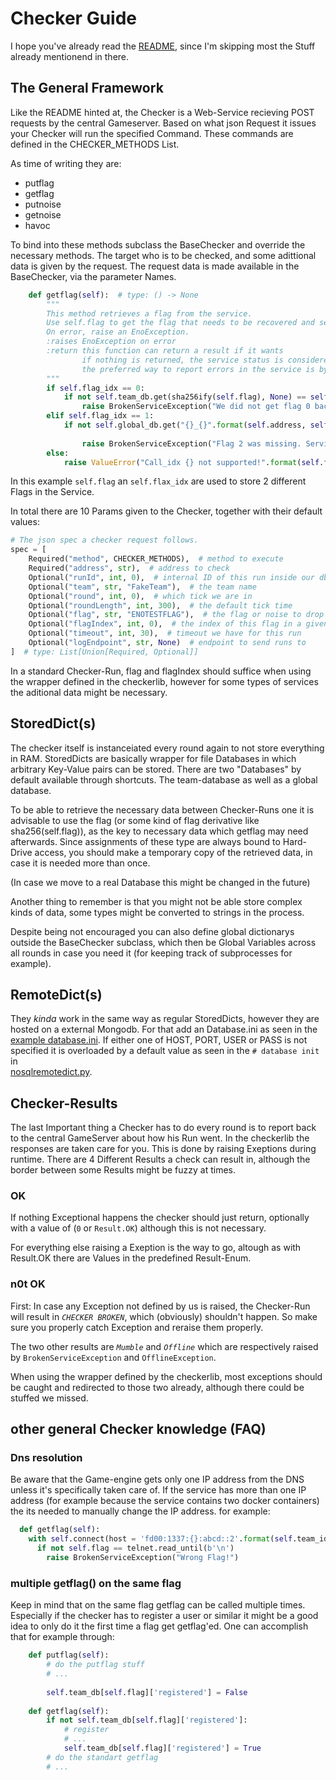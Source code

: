 # Checker Guide

I hope you've already read the [README](../README.md), since I'm skipping most the Stuff already mentionend in there.

## The General Framework
Like the README hinted at, the Checker is a Web-Service recieving POST requests by the central Gameserver. 
Based on what json Request it issues your Checker will run the specified Command.
These commands are defined in the CHECKER_METHODS List.

As time of writing they are:
* putflag
* getflag
* putnoise
* getnoise
* havoc

To bind into these methods subclass the BaseChecker and override the necessary methods.
The target who is to be checked, and some adittional data is given by the request.
The request data is made available in the BaseChecker, via the parameter Names.

```python
    def getflag(self):  # type: () -> None
        """
        This method retrieves a flag from the service.
        Use self.flag to get the flag that needs to be recovered and self.round to get the round the flag was placed in.
        On error, raise an EnoException.
        :raises EnoException on error
        :return this function can return a result if it wants
                if nothing is returned, the service status is considered okay.
                the preferred way to report errors in the service is by raising an appropriate enoexception
        """
        if self.flag_idx == 0:
            if not self.team_db.get(sha256ify(self.flag), None) == self.flag:
                raise BrokenServiceException("We did not get flag 0 back :/")
        elif self.flag_idx == 1:
            if not self.global_db.get("{}_{}".format(self.address, self.flag), None) == "Different place for " \
                                                                                        "different flag_idx":
                raise BrokenServiceException("Flag 2 was missing. Service is broken.")
        else:
            raise ValueError("Call_idx {} not supported!".format(self.flag_idx))  # Internal error.
```

In this example `self.flag` an `self.flax_idx` are used to store 2 different Flags in the Service.

In total there are 10 Params given to the Checker, together with their default values:

```python
# The json spec a checker request follows.
spec = [
    Required("method", CHECKER_METHODS),  # method to execute
    Required("address", str),  # address to check
    Optional("runId", int, 0),  # internal ID of this run inside our db
    Optional("team", str, "FakeTeam"),  # the team name
    Optional("round", int, 0),  # which tick we are in
    Optional("roundLength", int, 300),  # the default tick time
    Optional("flag", str, "ENOTESTFLAG"),  # the flag or noise to drop or get
    Optional("flagIndex", int, 0),  # the index of this flag in a given round (starts at 0)
    Optional("timeout", int, 30),  # timeout we have for this run
    Optional("logEndpoint", str, None)  # endpoint to send runs to
]  # type: List[Union[Required, Optional]]
```

In a standard Checker-Run, flag and flagIndex should suffice when using the wrapper defined in the checkerlib, however for some types of services the aditional data might be necessary.


## StoredDict(s)

The checker itself is instanceiated every round again to not store everything in RAM.
StoredDicts are basically wrapper for file Databases in which arbitrary Key-Value pairs can be stored. 
There are two "Databases" by default available through shortcuts.
The team-database as well as a global database.

To be able to retrieve the necessary data between Checker-Runs one it is advisable to use the flag (or some kind of flag derivative like sha256(self.flag)), as the key to necessary data which getflag may need afterwards. Since assignments of these type are always bound to Hard-Drive access, you should make a temporary copy of the retrieved data, in case it is needed more than once.

(In case we move to a real Database this might be changed in the future)

Another thing to remember is that you might not be able store complex kinds of data, some types might be converted to strings in the process.

Despite being not encouraged you can also define global dictionarys outside the BaseChecker subclass, which then be Global Variables across all rounds in case you need it (for keeping track of subprocesses for example).

## RemoteDict(s)
They *kinda* work in the same way as regular StoredDicts, however they are hosted on a external Mongodb.
For that add an Database.ini as seen in the [example database.ini](../database.ini).
If either one of HOST, PORT, USER or PASS is not specified it is overloaded by a default value as seen in the `# database init` in  
[nosqlremotedict.py](../src/enochecker/nosqldict.py).

## Checker-Results
The last Important thing a Checker has to do every round is to report back to the central GameServer about how his Run went. In the checkerlib the responses are taken care for you.
This is done by raising Exeptions during runtime.
There are 4 Different Results a check can result in, although the border between some Results might be fuzzy at times.

### OK
If nothing Exceptional happens the checker should just return, optionally with a value of (`0` or `Result.OK`) although this is not necessary.

For everything else raising a Exeption is the way to go, altough as with Result.OK there are Values in the predefined Result-Enum.

### n0t OK

First: In case any Exception not defined by us is raised, the Checker-Run will result in *`CHECKER BROKEN`*, which (obviously) shouldn't happen.
So make sure you properly catch Exception and reraise them properly.

The two other results are *`Mumble`* and *`Offline`* which are respectively raised by `BrokenServiceException` and `OfflineException`.

When using the wrapper defined by the checkerlib, most exceptions should be caught and redirected to those two already, although there could be stuffed we missed.


## other general Checker knowledge (FAQ)

### Dns resolution
Be aware that the Game-engine gets only one IP address from the DNS unless it's specifically taken care of.
If the service has more than one IP address (for example because the service contains two docker containers) the its needed to manually change the IP address.
for example:
```python
  def getflag(self):
	with self.connect(host = 'fd00:1337:{}:abcd::2'.format(self.team_id) ) as telnet:
      if not self.flag == telnet.read_until(b'\n')
		raise BrokenServiceException("Wrong Flag!")
```

### multiple getflag() on the same flag
Keep in mind that on the same flag getflag can be called multiple times.
Especially if the checker has to register a user or similar it might be a good idea to only do it the first time a flag get getflag'ed.
One can accomplish that for example through:
```python
	def putflag(self):
    	# do the putflag stuff
    	# ...
        
        self.team_db[self.flag]['registered'] = False
        
	def getflag(self):
    	if not self.team_db[self.flag]['registered']:
        	# register
            # ...
            self.team_db[self.flag]['registered'] = True
		# do the standart getflag
        # ...
```
